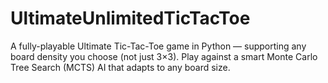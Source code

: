 # UltimateUnlimitedTicTacToe
A fully-playable Ultimate Tic-Tac-Toe game in Python — supporting any board density you choose (not just 3×3). Play against a smart Monte Carlo Tree Search (MCTS) AI that adapts to any board size.

